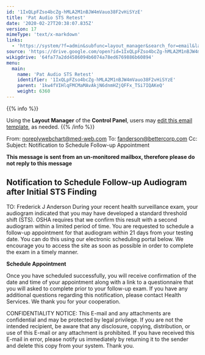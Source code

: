 ```yaml
---
id: '1IxQLpFZso4bcZg-hMLA2M1nBJW4mVauo38F2vHiSYzE'
title: 'Pat Audio STS Retest'
date: '2020-02-27T20:38:07.835Z'
version: 17
mimeType: 'text/x-markdown'
links:
  - 'https://system/?f=admin&subfunc=layout_manager&search_for=email&layout_search=Go&lv_layout_manager_limit=0&opp=edit&doc_type=ESTSRET&old_module=Email&old_name=Pat+Audio+STS+Retest&active=0'
source: 'https://drive.google.com/open?id=1IxQLpFZso4bcZg-hMLA2M1nBJW4mVauo38F2vHiSYzE'
wikigdrive: '64fa77a2dd4586094b6074a78ed6769886b60894'
menu:
  main:
    name: 'Pat Audio STS Retest'
    identifier: '1IxQLpFZso4bcZg-hMLA2M1nBJW4mVauo38F2vHiSYzE'
    parent: '1kw4fVIHlqFMCMaMAvAkjN6dnmHZjQFFx_TSi7IQAKeQ'
    weight: 6360
---
```





{{% info %}}

Using the **Layout Manager** of the **Control Panel**, users may [edit this email template](https://system/?f=admin&subfunc=layout_manager&search_for=email&layout_search=Go&lv_layout_manager_limit=0&opp=edit&doc_type=ESTSRET&old_module=Email&old_name=Pat+Audio+STS+Retest&active=0), as needed.
{{% /info %}}



From: noreplywebchart@med-web.com
To: fanderson@bettercorp.com
Cc:
Subject: Notification to Schedule Follow-up Appointment

****This message is sent from an un-monitored mailbox, therefore please do not reply to this message****
  
## **Notification to Schedule Follow-up Audiogram after Initial STS Finding**  


TO: Frederick J Anderson
During your recent health surveillance exam, your audiogram indicated that you may have developed a standard threshold shift (STS). OSHA requires that we confirm this result with a second audiogram within a limited period of time. You are requested to schedule a follow-up appointment for that audiogram within 21 days from your testing date.
You can do this using our electronic scheduling portal below. We encourage you to access the site as soon as possible in order to complete the exam in a timely manner.

**Schedule Appointment**

Once you have scheduled successfully, you will receive confirmation of the date and time of your appointment along with a link to a questionnaire that you will asked to complete prior to your follow-up exam. If you have any additional questions regarding this notification, please contact Health Services.
We thank you for your cooperation.


CONFIDENTIALITY NOTICE: This E-mail and any attachments are confidential and may be protected by legal privilege. If you are not the intended recipient, be aware that any disclosure, copying, distribution, or use of this E-mail or any attachment is prohibited. If you have received this E-mail in error, please notify us immediately by returning it to the sender and delete this copy from your system. Thank you.
